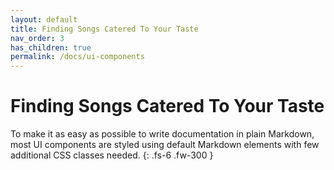 ```yaml
---
layout: default
title: Finding Songs Catered To Your Taste
nav_order: 3
has_children: true
permalink: /docs/ui-components
---
```


# Finding Songs Catered To Your Taste

To make it as easy as possible to write documentation in plain Markdown, most UI components are styled using default Markdown elements with few additional CSS classes needed.
{: .fs-6 .fw-300 }
